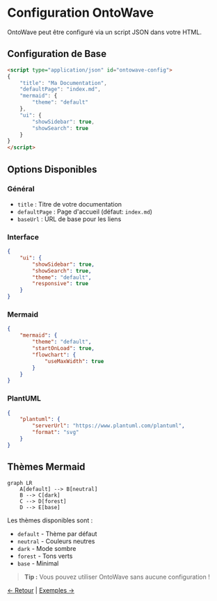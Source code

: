 # Configuration OntoWave

OntoWave peut être configuré via un script JSON dans votre HTML.

## Configuration de Base

```html
<script type="application/json" id="ontowave-config">
{
    "title": "Ma Documentation",
    "defaultPage": "index.md",
    "mermaid": {
        "theme": "default"
    },
    "ui": {
        "showSidebar": true,
        "showSearch": true
    }
}
</script>
```

## Options Disponibles

### Général
- `title` : Titre de votre documentation
- `defaultPage` : Page d'accueil (défaut: `index.md`)
- `baseUrl` : URL de base pour les liens

### Interface
```json
{
    "ui": {
        "showSidebar": true,
        "showSearch": true,
        "theme": "default",
        "responsive": true
    }
}
```

### Mermaid
```json
{
    "mermaid": {
        "theme": "default",
        "startOnLoad": true,
        "flowchart": {
            "useMaxWidth": true
        }
    }
}
```

### PlantUML
```json
{
    "plantuml": {
        "serverUrl": "https://www.plantuml.com/plantuml",
        "format": "svg"
    }
}
```

## Thèmes Mermaid

```mermaid
graph LR
    A[default] --> B[neutral]
    B --> C[dark]  
    C --> D[forest]
    D --> E[base]
```

Les thèmes disponibles sont :
- `default` - Thème par défaut
- `neutral` - Couleurs neutres
- `dark` - Mode sombre
- `forest` - Tons verts
- `base` - Minimal

> **Tip :** Vous pouvez utiliser OntoWave sans aucune configuration !

[← Retour](index.md) | [Exemples →](examples.md)

